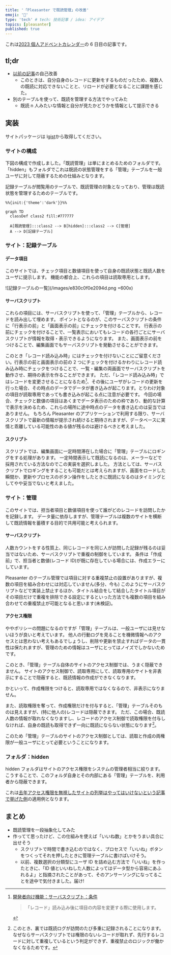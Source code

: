 ```yaml
---
title: '「Pleasanter で既読管理」の改善'
emoji: '🤖'
type: 'tech' # tech: 技術記事 / idea: アイデア
topics: [pleasanter]
published: true
---
```


これは[2023 個人アドベントカレンダー](https://qiita.com/advent-calendar/2023/doityourself)の 6 日目の記事です。

## tl;dr

- [以前の記事](https://zenn.dev/ulpianus/articles/8d0b4e35be12f6)の自己改善
  - このときは、自分自身のレコードに更新をするものだったため、複数人の既読に対応できないことと、リロードが必要となることに課題を感じた。
- 別のテーブルを使って、既読を管理する方法でやってみた
  - 既読 n 人みたいな情報と自分が見たかどうかを情報として提示できる

## 実装

サイトパッケージは l[gist](https://gist.github.com/papinianus/892e0f5266c0b34190e59497300fd04a)から取得してください。

### サイトの構成

下図の構成で作成しました。「既読管理」は単にまとめるためのフォルダです。
「hidden」もフォルダでこれは既読の状態管理をする「管理」テーブルを一般ユーザに対して隠蔽するための仕組みとなります。

記録テーブルが閲覧用のテーブルで、既読管理の対象となっており、管理は既読状態を管理するためのテーブルです。

```mermaid
%%{init:{'theme':'dark'}}%%

graph TD
  classDef class2 fill:#777777

  A[既読管理]:::class2 --> B[hidden]:::class2 --> C[管理]
  A --> D[記録テーブル]
```

### サイト：記録テーブル

#### データ項目

このサイトでは、チェック項目と数値項目を使って自身の既読状態と既読人数をユーザに提示します。
機能の都合上、これらの項目は読取専用とします。

![記録テーブルの一覧](/images/e830c0f0e2094d.png =600x)

#### サーバスクリプト

これらの項目には、サーバスクリプトを使って、「管理」テーブルから、レコードを読み出して埋めます。
ポイントとなるのが、このサーバスクリプトの条件に「行表示の前」と「画面表示の前」にチェックを付けることです。
行表示の前にチェックを付けることで、一覧表示においてもレコードの各行ごとにサーバスクリプトが情報を取得・表示できるようになります。
また、画面表示の前をつけることで、編集画面でもサーバスクリプトを発動させることができます。

このとき「レコード読み込み時」にはチェックを付けないことにご留意ください。行表示の前と画面表示の前の 2 つにチェックを付けるかわりにレコード読み込み時にチェックをつけることで、一覧・編集の両画面でサーバスクリプトを動作させ、期待の表示を作ることができます。
ただ、「レコード読み込み時」ではレコードを変更させることになるため[^1]、その後にユーザがレコードの更新を行った場合、その時点のデータでデータが書き込みが起こります。とりわけ対象の項目が読取専用であっても書き込みが起こる点に注意が必要です。
今回の場合、チェックと数値の項目はあくまでデータ表示のための枠であり、動的な計算で表示を決めるため、これらの場所に途中時点のデータを書き込むのは妥当ではありません。
もちろん Pleasanter のアプリケーションで利用する限り、サーバスクリプトで最新の情報が提示され続けると期待されますが、データベースに実情と乖離している可能性のある値が残るのは避けるべきと考えました。

#### スクリプト

スクリプトでは、編集画面に一定時間滞在した場合に「管理」テーブルにロギングをする処理があります。
一定時間表示して既読になるのは、メーラーなどで採用されている方法なのでこの実装を選択しました。
方法としては、サーバスクリプトでロギングをすることも可能だとは考えられますが、画面をロードした瞬間か、更新やプロセスのボタン操作をしたときに既読になるのはタイミングとしてやや妥当でないと考えました。

### サイト：管理

このサイトでは、担当者項目と数値項目を使って誰がどのレコードを訪問したかを記録します。
データ量に依存しますが、管理テーブルは複数のサイトを横断して既読情報を蓄積する目的で共用可能と考えられます。

#### サーバスクリプト

人数カウントをする性質上、同じレコードを同じ人が訪問した記録が残るのは妥当ではないため、サーバスクリプトで重複の制御をしています。
条件は「作成前」で、担当者と数値(レコード ID)が既に存在している場合には、作成エラーにしています。

Pleasanter のテーブル管理では項目に対する重複禁止の設置がありますが、複数の項目を組み合わせには対応していません(多分、今も)
このようにサーバスクリプトなどで実装上禁止するほか、タイトル結合をして結合したタイトル項目がその項目だけで重複を排除できる設定にするといった方法でも複数の項目を組み合わせての重複禁止が可能となると思います(未検証)。

#### アクセス権限

ややポリシーの問題になるのですが「管理」テーブルは、一般ユーザには見せないほうが良いと考えています。
他人の行動ログを見ることを機微情報へのアクセスとは思わない考えもあるでしょうし、削除や更新を禁止すればデータの一貫性は保たれますが、管理のための情報はユーザにとってはノイズでしかないためです。

このとき、「管理」テーブル自体のサイトのアクセス制御では、うまく隠蔽できません。
サイトのアクセス制御で、読取専用にして、読取専用のサイトを非表示にすることで隠蔽すると、既読情報の作成ができなくなります。

かといって、作成権限をつけると、読取専用ではなくなるので、非表示になりません。

また、読取権限を奪って、作成権限だけを付与すると、「管理」テーブルそのものは見えますが、(特に他人の)レコードは隠蔽できます。
ただ、この場合、既読人数の情報が取れなくなりますし、レコードのアクセス制御で読取権限を付与しなければ、自身の既読も取得できず一向に既読にならない状態になります[^2]。

このため「管理」テーブルのサイトのアクセス制御としては、読取と作成の両権限が一般ユーザにとって必要ということになります。

### フォルダ：hidden

hidden フォルダはサイトのアクセス権限をシステムの管理者相当に絞ります。
こうすることで、このフォルダ自身とその内部にある「管理」テーブルを、利用者から隠蔽できます。

これは[去年アクセス権限を無視したサイトの列挙はやってはいけないという記事で挙げた例](http://localhost:8000/articles/a72093ee3852d3#%E5%95%8F%E9%A1%8C-3%3A%E3%82%A2%E3%82%AF%E3%82%BB%E3%82%B9%E6%A8%A9%E9%99%90%E3%81%AE%E3%81%AA%E3%81%84%E3%83%95%E3%82%A9%E3%83%AB%E3%83%80%E3%81%AE%E9%85%8D%E4%B8%8B%E3%81%AE%E3%82%A2%E3%82%AF%E3%82%BB%E3%82%B9%E6%A8%A9%E9%99%90%E3%81%8C%E3%81%82%E3%82%8B%E3%82%B5%E3%82%A4%E3%83%88%E3%81%8C%E8%A6%8B%E3%81%88%E3%82%8B)の適用例となります。

## まとめ

- 既読管理を一段抽象化してみた
- 作ってて思ったけど、この仕組みを使えば「いいね数」とかをうまい具合に出せそう
  - スクリプトで時間で書き込むのではなく、プロセスで「いいね」ボタンをつくってそれを押したときに管理テーブルに書けばいけそう。
  - 以前、複数選択の分類型にユーザ ID を詰め込む方法で「いいね」を作ったときに、「ID 値といいねした人数によってはデータ型から容易にあふれるよ」と指摘されたことがあって、そのアンサーソングになってることを途中で気付きました。届け!

[^1]:
    [開発者向け機能：サーバスクリプト：条件](https://pleasanter.org/manual/server-script-conditions)

    > 「レコード」読み込み後に項目の内容を変更する際に使用します。

[^2]: このとき、裏では既読ログが訪問のたび多重に記録されることになります。なぜならサーバスクリプトでは権限のないレコードが取れず、先行するレコードに対して重複しているという判定ができず、重複禁止のロジックが働かなくなるためです。
